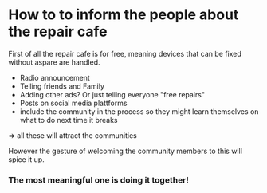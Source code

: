 # How to to inform the people about the repair cafe

First of all the repair cafe is for free, meaning devices that can be fixed without aspare are handled.

- Radio announcement
- Telling friends and Family
- Adding other ads? Or just telling everyone "free repairs"
- Posts on social media plattforms
- include the community in the process so they might learn themselves on what to do next time it breaks

=> all these will attract the communities

However the gesture of welcoming the community members to this will spice it up.

### The most meaningful one is doing it together!